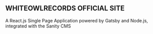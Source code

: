 ## WHITEOWLRECORDS OFFICIAL SITE

A React.js Single Page Application powered by Gatsby and Node.js, integrated with the Sanity CMS